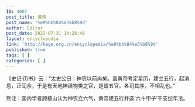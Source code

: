 ```yaml
---
ID: 4007
post_title: 黄帝
post_name: '%e9%bb%84%e5%b8%9d'
author: Editor
post_date: 2022-07-31 14:28:48
layout: encyclopedia
link: 'http://kege.org.cn/encyclopedia/%e9%bb%84%e5%b8%9d'
published: true
tags: [ ]
categories: [ ]
---
```

《史记·历书》云：“太史公曰：神农以前尚矣。盖黄帝考定星历，建立五行，起消息，正闰余，于是有天地神祇物类之官，是谓五官。各司其序，不相乱也。”

熊注：国内学者顾植山认为神农立六气，黄帝建五行并造‘六十甲子’干支纪年法。